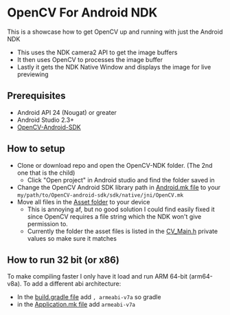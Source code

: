 # OpenCV For Android NDK

This is a showcase how to get OpenCV up and running with just the Android NDK

- This uses the NDK camera2 API to get the image buffers
- It then uses OpenCV to processes the image buffer
- Lastly it gets the NDK Native Window and displays the image for live previewing

## Prerequisites

- Android API 24 (Nougat) or greater
- Android Studio 2.3+
- [OpenCV-Android-SDK](https://sourceforge.net/projects/opencvlibrary/files/opencv-android/)

## How to setup

- Clone or download repo and open the OpenCV-NDK folder. (The 2nd one that is the child)
	- Click "Open project" in Android studio and find the folder saved in
- Change the OpenCV Android SDK library path in [Android.mk file](/OpenCV-NDK/app/src/main/cpp/Android.mk#L8) to your `my/path/to/OpenCV-android-sdk/sdk/native/jni/OpenCV.mk`
- Move all files in the [Asset folder](/OpenCV-NDK/app/src/main/assets) to your device
	- This is annoying af, but no good solution I could find easily fixed it since OpenCV requires a file string which the NDK won't give permission to.
	- Currently the folder the asset files is listed in the [CV_Main.h](/OpenCV-NDK/app/src/main/cpp/CV_Main.h#L104-L105) private values so make sure it matches

## How to run 32 bit (or x86)

To make compiling faster I only have it load and run ARM 64-bit (arm64-v8a). To add a different abi architecture:

- In the [build.gradle file](/OpenCV-NDK/app/build.gradle#L14) add `, armeabi-v7a` so gradle
- in the [Application.mk file](/OpenCV-NDK/app/src/main/cpp/Application.mk#L1) add `armeabi-v7a`
